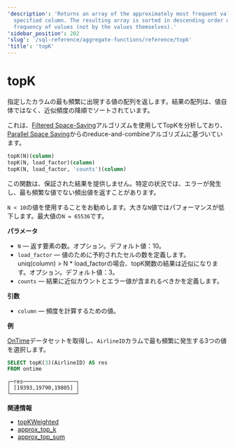 ```yaml
---
'description': 'Returns an array of the approximately most frequent values in the
  specified column. The resulting array is sorted in descending order of approximate
  frequency of values (not by the values themselves).'
'sidebar_position': 202
'slug': '/sql-reference/aggregate-functions/reference/topk'
'title': 'topK'
---
```





# topK

指定したカラムの最も頻繁に出現する値の配列を返します。結果の配列は、値自体ではなく、近似頻度の降順でソートされています。

これは、[Filtered Space-Saving](https://doi.org/10.1016/j.ins.2010.08.024)アルゴリズムを使用してTopKを分析しており、[Parallel Space Saving](https://doi.org/10.1016/j.ins.2015.09.003)からのreduce-and-combineアルゴリズムに基づいています。

```sql
topK(N)(column)
topK(N, load_factor)(column)
topK(N, load_factor, 'counts')(column)
```

この関数は、保証された結果を提供しません。特定の状況では、エラーが発生し、最も頻繁な値でない頻出値を返すことがあります。

`N < 10`の値を使用することをお勧めします。大きな`N`値ではパフォーマンスが低下します。最大値の`N = 65536`です。

**パラメータ**

- `N` — 返す要素の数。オプション。デフォルト値：10。
- `load_factor` — 値のために予約されたセルの数を定義します。uniq(column) > N * load_factorの場合、topK関数の結果は近似になります。オプション。デフォルト値：3。
- `counts` — 結果に近似カウントとエラー値が含まれるべきかを定義します。

**引数**

- `column` — 頻度を計算するための値。

**例**

[OnTime](../../../getting-started/example-datasets/ontime.md)データセットを取得し、`AirlineID`カラムで最も頻繁に発生する3つの値を選択します。

```sql
SELECT topK(3)(AirlineID) AS res
FROM ontime
```

```text
┌─res─────────────────┐
│ [19393,19790,19805] │
└─────────────────────┘
```

**関連情報**

- [topKWeighted](../../../sql-reference/aggregate-functions/reference/topkweighted.md)
- [approx_top_k](../../../sql-reference/aggregate-functions/reference/approxtopk.md)
- [approx_top_sum](../../../sql-reference/aggregate-functions/reference/approxtopsum.md)
